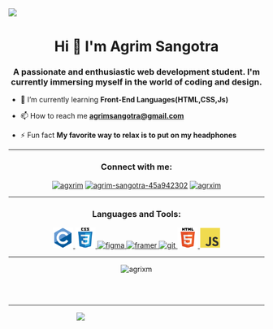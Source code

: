 <img src="https://pbs.twimg.com/profile_banners/1438060238406447107/1721022246/1500x500">
<h1 align="center">Hi 👋 I'm Agrim Sangotra</h1>
<h3 align="center">A passionate and enthusiastic web development student. I'm currently immersing myself in the world of coding and design.</h3>

- 🌱 I’m currently learning **Front-End Languages(HTML,CSS,Js)**

- 📫 How to reach me **agrimsangotra@gmail.com**

- ⚡ Fun fact **My favorite way to relax is to put on my headphones**
<hr>
<h3 align="center">Connect with me:</h3>
<p align="center">
<a href="https://twitter.com/agxrim" target="blank"><img align="center" src="https://raw.githubusercontent.com/rahuldkjain/github-profile-readme-generator/master/src/images/icons/Social/twitter.svg" alt="agxrim" height="30" width="40" /></a>
<a href="https://linkedin.com/in/agrim-sangotra-45a942302" target="blank"><img align="center" src="https://raw.githubusercontent.com/rahuldkjain/github-profile-readme-generator/master/src/images/icons/Social/linked-in-alt.svg" alt="agrim-sangotra-45a942302" height="30" width="40" /></a>
<a href="https://instagram.com/agrxim" target="blank"><img align="center" src="https://raw.githubusercontent.com/rahuldkjain/github-profile-readme-generator/master/src/images/icons/Social/instagram.svg" alt="agrxim" height="30" width="40" /></a>
</p>
<hr>
<h3 align="center">Languages and Tools:</h3>
<p align="center"> <a href="https://www.cprogramming.com/" target="_blank" rel="noreferrer"> <img src="https://raw.githubusercontent.com/devicons/devicon/master/icons/c/c-original.svg" alt="c" width="40" height="40"/> </a> <a href="https://www.w3schools.com/css/" target="_blank" rel="noreferrer"> <img src="https://raw.githubusercontent.com/devicons/devicon/master/icons/css3/css3-original-wordmark.svg" alt="css3" width="40" height="40"/> </a> <a href="https://www.figma.com/" target="_blank" rel="noreferrer"> <img src="https://www.vectorlogo.zone/logos/figma/figma-icon.svg" alt="figma" width="40" height="40"/> </a> <a href="https://www.framer.com/" target="_blank" rel="noreferrer"> <img src="https://www.vectorlogo.zone/logos/framer/framer-icon.svg" alt="framer" width="40" height="40"/> </a> <a href="https://git-scm.com/" target="_blank" rel="noreferrer"> <img src="https://www.vectorlogo.zone/logos/git-scm/git-scm-icon.svg" alt="git" width="40" height="40"/> </a> <a href="https://www.w3.org/html/" target="_blank" rel="noreferrer"> 
<img src="https://raw.githubusercontent.com/devicons/devicon/master/icons/html5/html5-original-wordmark.svg" alt="html5" width="40" height="40"/> </a> <a href="https://developer.mozilla.org/en-US/docs/Web/JavaScript" target="_blank" rel="noreferrer"> <img src="https://raw.githubusercontent.com/devicons/devicon/master/icons/javascript/javascript-original.svg" alt="javascript" width="40" height="40"/> </a> </p>
<hr>
<p align="center"><img align="center" src="https://github-readme-streak-stats.herokuapp.com/?user=agrixm&" alt="agrixm" /></p>
<br> <br>

<hr>

   &nbsp; &nbsp; &nbsp; &nbsp; &nbsp; &nbsp; &nbsp; &nbsp; &nbsp; &nbsp; &nbsp; &nbsp; &nbsp; &nbsp; &nbsp; &nbsp; &nbsp;  ![](https://quotes-github-readme.vercel.app/api?type=horizontal&theme=light)













